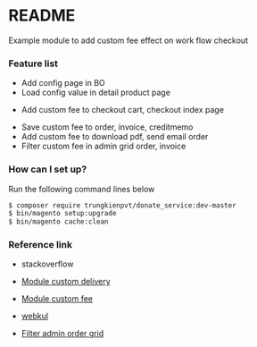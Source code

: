 # README #

Example module to add custom fee effect on work flow checkout


### Feature list ###

+ Add config page in BO
+ Load config value in detail product page   
* Add custom fee to checkout cart, checkout index page
+ Save custom fee to order, invoice, creditmemo
+ Add custom fee to download pdf, send email order
+ Filter custom fee in admin grid order, invoice
                   
### How can I set up? ###

Run the following command lines below
```sh
$ composer require trungkienpvt/donate_service:dev-master 
$ bin/magento setup:upgrade
$ bin/magento cache:clean
```
### Reference link ###
* stackoverflow

* [Module custom delivery](https://github.com/sohelrana09/magento2-module-delivery-date)

* [Module custom fee](https://github.com/sivajik34/Custom-Fee-Magento2/tree/master/Sivajik34/CustomFee)

* [webkul](https://webkul.com/blog/add-custom-pricefee-order-total-magento2/)

* [Filter admin order grid](https://github.com/mageworx/articles-extended-orders-grid)